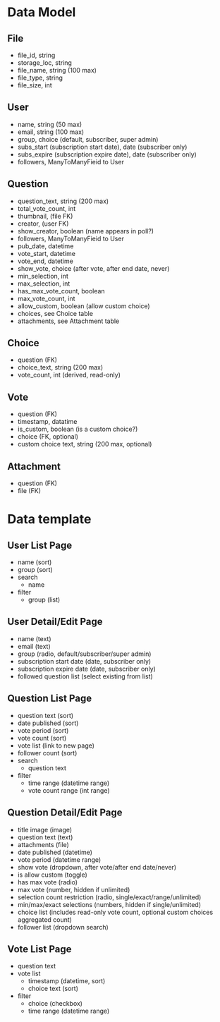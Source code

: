 # Data Model

## File

- file_id, string
- storage_loc, string
- file_name, string (100 max)
- file_type, string
- file_size, int

## User

- name, string (50 max)
- email, string (100 max)
- group, choice (default, subscriber, super admin)
- subs_start (subscription start date), date (subscriber only)
- subs_expire (subscription expire date), date (subscriber only)
- followers, ManyToManyFieid to User

## Question

- question_text, string (200 max)
- total_vote_count, int
- thumbnail, (file FK)
- creator, (user FK)
- show_creator, boolean (name appears in poll?)
- followers, ManyToManyFieid to User
- pub_date, datetime
- vote_start, datetime
- vote_end, datetime
- show_vote, choice (after vote, after end date, never)
- min_selection, int
- max_selection, int
- has_max_vote_count, boolean
- max_vote_count, int
- allow_custom, boolean (allow custom choice)
- choices, see Choice table
- attachments, see Attachment table

## Choice

- question (FK)
- choice_text, string (200 max)
- vote_count, int (derived, read-only)

## Vote

- question (FK)
- timestamp, datatime
- is_custom, boolean (is a custom choice?)
- choice (FK, optional)
- custom choice text, string (200 max, optional)

## Attachment

- question (FK)
- file (FK)


# Data template

## User List Page

- name (sort)
- group (sort)
- search
    - name
- filter
    - group (list)

## User Detail/Edit Page

- name (text)
- email (text)
- group (radio, default/subscriber/super admin)
- subscription start date (date, subscriber only)
- subscription expire date (date, subscriber only)
- followed question list (select existing from list)

## Question List Page

- question text (sort)
- date published (sort)
- vote period (sort)
- vote count (sort)
- vote list (link to new page)
- follower count (sort)
- search
    - question text
- filter
    - time range (datetime range)
    - vote count range (int range)

## Question Detail/Edit Page

- title image (image)
- question text (text)
- attachments (file)
- date published (datetime)
- vote period (datetime range)
- show vote (dropdown, after vote/after end date/never)
- is allow custom (toggle)
- has max vote (radio)
- max vote (number, hidden if unlimited)
- selection count restriction (radio, single/exact/range/unlimited)
- min/max/exact selections (numbers, hidden if single/unlimited)
- choice list (includes read-only vote count, optional custom choices aggregated count)
- follower list (dropdown search)

## Vote List Page

- question text
- vote list
    - timestamp (datetime, sort)
    - choice text (sort)
- filter 
    - choice (checkbox)
    - time range (datetime range)
